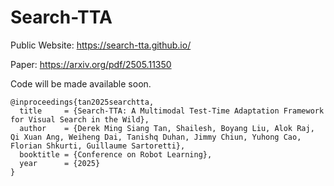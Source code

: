 # Search-TTA
Public Website: https://search-tta.github.io/

Paper: https://arxiv.org/pdf/2505.11350

Code will be made available soon.

```
@inproceedings{tan2025searchtta,
  title     = {Search-TTA: A Multimodal Test-Time Adaptation Framework for Visual Search in the Wild},
  author    = {Derek Ming Siang Tan, Shailesh, Boyang Liu, Alok Raj, Qi Xuan Ang, Weiheng Dai, Tanishq Duhan, Jimmy Chiun, Yuhong Cao, Florian Shkurti, Guillaume Sartoretti},
  booktitle = {Conference on Robot Learning},
  year      = {2025}
}
```
